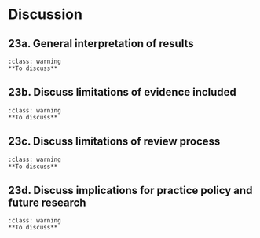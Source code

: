 # Discussion

## 23a. General interpretation of results

`````{admonition} INCOMPLETE
:class: warning
**To discuss**
`````

## 23b. Discuss limitations of evidence included

`````{admonition} INCOMPLETE
:class: warning
**To discuss**
`````

## 23c. Discuss limitations of review process

`````{admonition} INCOMPLETE
:class: warning
**To discuss**
`````

## 23d. Discuss implications for practice policy and future research

`````{admonition} INCOMPLETE
:class: warning
**To discuss**
`````